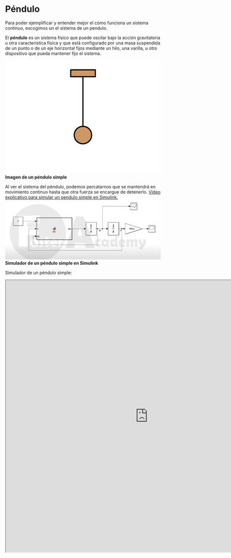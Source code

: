 # Péndulo

Para poder ejemplificar y entender mejor el cómo funciona un sistema continuo, escogimos un el sistema de un pendulo.

El **péndulo** ​es un sistema físico que puede oscilar bajo la acción gravitatoria u otra característica física y que está configurado por una masa suspendida de un punto o de un eje horizontal fijos mediante un hilo, una varilla, u otro dispositivo que pueda mantener fijo el sistema.

![](../assets/pendulo02.gif) 
**Imagen de un péndulo simple**

Al ver el sistema del péndulo, podemos percatarnos que se mantendrá en movimiento continuo hasta que otra fuerza se encargue de detenerlo.
<a href="https://www.youtube.com/watch?v=eTEIu0Z3Q6U&ab_channel=FasterAcademy">Video explicativo para simular un pendulo simple en Simulink.</a>
![](../assets/simulinksimple.PNG)
**Simulador de un péndulo simple en Simulink**

Simulador de un péndulo simple:

<iframe id="inlineFrameExample" title="Inline Frame Example" width="920" height="880"
                src="https://phet.colorado.edu/sims/html/pendulum-lab/latest/pendulum-lab_es.html">
</iframe>

